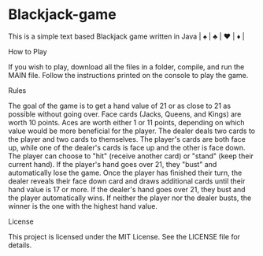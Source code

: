 # Blackjack-game

This is a simple text based Blackjack game written in Java
|  ♠  |  ♣  |  ♥  |  ♦  |


How to Play

If you wish to play, download all the files in a folder, compile, and run the MAIN file.
Follow the instructions printed on the console to play the game.

Rules

The goal of the game is to get a hand value of 21 or as close to 21 as possible without going over.
Face cards (Jacks, Queens, and Kings) are worth 10 points.
Aces are worth either 1 or 11 points, depending on which value would be more beneficial for the player.
The dealer deals two cards to the player and two cards to themselves. The player's cards are both face up, while one of the dealer's cards is face up and the other is face down.
The player can choose to "hit" (receive another card) or "stand" (keep their current hand).
If the player's hand goes over 21, they "bust" and automatically lose the game.
Once the player has finished their turn, the dealer reveals their face down card and draws additional cards until their hand value is 17 or more.
If the dealer's hand goes over 21, they bust and the player automatically wins.
If neither the player nor the dealer busts, the winner is the one with the highest hand value.

License

This project is licensed under the MIT License. See the LICENSE file for details.
